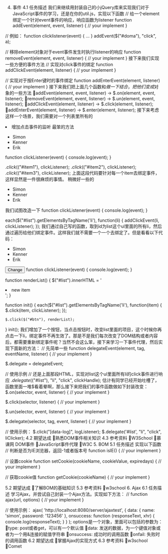 4. 事件
4.1 任务描述
我们来继续用封装自己的小jQuery库来实现我们对于JavaScript事件的学习，还是在你的util.js，实现以下函数
// 给一个element绑定一个针对event事件的响应，响应函数为listener
function addEvent(element, event, listener) {
    // your implement
}

// 例如：
function clicklistener(event) {
    ...
}
addEvent($("#doma"), "click", a);

// 移除element对象对于event事件发生时执行listener的响应
function removeEvent(element, event, listener) {
    // your implement
}
接下来我们实现一些方便的事件方法
// 实现对click事件的绑定
function addClickEvent(element, listener) {
    // your implement
}

// 实现对于按Enter键时的事件绑定
function addEnterEvent(element, listener) {
    // your implement
}
接下来我们把上面几个函数和$做一下结合，把他们变成$对象的一些方法
addEvent(element, event, listener) -> $.on(element, event, listener);
removeEvent(element, event, listener) -> $.un(element, event, listener);
addClickEvent(element, listener) -> $.click(element, listener);
addEnterEvent(element, listener) -> $.enter(element, listener);
接下来考虑这样一个场景，我们需要对一个列表里所有的<li>增加点击事件的监听
最笨的方法
<ul id="list">
    <li id="item1">Simon</li>
    <li id="item2">Kenner</li>
    <li id="item3">Erik</li>
</ul>
function clickListener(event) {
    console.log(event);
}

$.click($("#item1"), clickListener);
$.click($("#item2"), clickListener);
$.click($("#item3"), clickListener);
上面这段代码要针对每一个item去绑定事件，这样显然是一件很麻烦的事情。
稍微好一些的
<ul id="list">
    <li>Simon</li>
    <li>Kenner</li>
    <li>Erik</li>
</ul>
我们试图改造一下
function clickListener(event) {
    console.log(event);
}

each($("#list").getElementsByTagName('li'), function(li) {
    addClickEvent(li, clickListener);
});
我们通过自己写的函数，取到id为list这个ul里面的所有li，然后通过遍历给他们绑定事件。这样我们就不需要一个一个去绑定了。但是看看以下代码：
<ul id="list">
    <li id="item1">Simon</li>
    <li id="item2">Kenner</li>
    <li id="item3">Erik</li>
</ul>
<button id="btn">Change</button>
function clickListener(event) {
    console.log(event);
}

function renderList() {
    $("#list").innerHTML = '<li>new item</li>';
}

function init() {
    each($("#list").getElementsByTagName('li'), function(item) {
        $.click(item, clickListener);
    });

    $.click($("#btn"), renderList);
}
init();
我们增加了一个按钮，当点击按钮时，改变list里面的项目，这个时候你再点击一下li，绑定事件不再生效了。那是不是我们每次改变了DOM结构或者内容后，都需要重新绑定事件呢？当然不会这么笨，接下来学习一下事件代理，然后实现下面新的方法：
// 先简单一些
function delegateEvent(element, tag, eventName, listener) {
    // your implement
}

$.delegate = delegateEvent;

// 使用示例
// 还是上面那段HTML，实现对list这个ul里面所有li的click事件进行响应
$.delegate($("#list"), "li", "click", clickHandle);
估计有同学已经开始吐槽了，函数里面一堆$看着晕啊，那么接下来把我们的事件函数做如下封装改变：
$.on(selector, event, listener) {
    // your implement
}

$.click(selector, listener) {
    // your implement
}

$.un(selector, event, listener) {
    // your implement
}

$.delegate(selector, tag, event, listener) {
    // your implement
}

// 使用示例：
$.click("[data-log]", logListener);
$.delegate('#list', "li", "click", liClicker);
4.2 期望达成
熟悉DOM事件相关知识
4.3 参考资料
W3School
慕课网 DOM事件
JavaScript事件代理
W3C
5. BOM
5.1 任务描述
实现以下函数
// 判断是否为IE浏览器，返回-1或者版本号
function isIE() {
    // your implement
}

// 设置cookie
function setCookie(cookieName, cookieValue, expiredays) {
    // your implement
}

// 获取cookie值
function getCookie(cookieName) {
    // your implement
}

5.2 期望达成
了解BOM的基础知识
5.3 参考资料
w3school
6. Ajax
6.1 任务描述
学习Ajax，并尝试自己封装一个Ajax方法。实现如下方法：
// 
function ajax(url, options) {
    // your implement
}

// 使用示例：
ajax(
    'http://localhost:8080/server/ajaxtest', 
    {
        data: {
            name: 'simon',
            password: '123456'
        },
        onsuccess: function (responseText, xhr) {
            console.log(responseText);
        }
    }
);
options是一个对象，里面可以包括的参数为：
type: post或者get，可以有一个默认值
data: 发送的数据，为一个键值对象或者为一个用&连接的赋值字符串
onsuccess: 成功时的调用函数
onfail: 失败时的调用函数
6.2 期望达成
掌握Ajax的实现方式
6.3 参考资料
w3school
Comet

